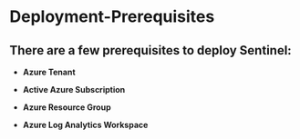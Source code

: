 # Deployment-Prerequisites

<h2>There are a few prerequisites to deploy Sentinel: </h2>

- <b>Azure Tenant</b>

- <b>Active Azure Subscription</b>

- <b>Azure Resource Group</b>

- <b>Azure Log Analytics Workspace</b>
